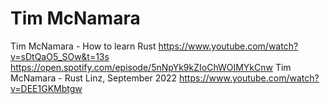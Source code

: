 # Tim McNamara
Tim McNamara - How to learn Rust https://www.youtube.com/watch?v=sDtQaO5_SOw&t=13s
https://open.spotify.com/episode/5nNpYk9kZIoChWOIMYkCnw
Tim McNamara - Rust Linz, September 2022 https://www.youtube.com/watch?v=DEE1GKMbtgw